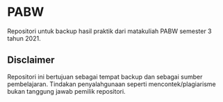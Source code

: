 # PABW
Repositori untuk backup hasil praktik dari matakuliah PABW semester 3 tahun 2021.

## Disclaimer
Repositori ini bertujuan sebagai tempat backup dan sebagai sumber pembelajaran.
Tindakan penyalahgunaan seperti mencontek/plagiarisme bukan tanggung jawab pemilik repositori.
